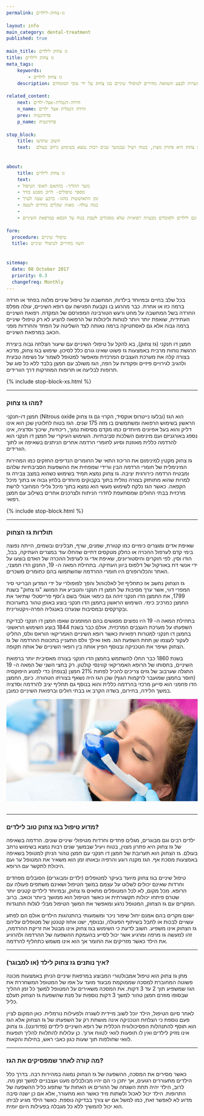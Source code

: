 ```yaml
---
permalink: גז-צחוק-לילדים

layout: info
main_category: dental-treatment
published: true

main_title: גז צחוק לילדים
title: גז צחוק לילדים
meta_tags:
    keywords:
        - גז צחוק לילדים
    description: גז צחוק לילדים - מהו גז צחוק? מדוע טיפול בגז צחוק נחשב לטוב לילדים? איך נותנים גז צחוק? כמה זה עולה? רופאי שיניים מומלצים לילדים וגם אפשרות לבצע השוואת מחירים לטיפולי שיניים בגז צחוק על ידי טובי המומחים

related_content:
    next: חרדה-דנטלית-אצל-ילדים
    n_name: חרדה דנטלית אצל ילדים
    prev: פדודונטיה
    p_name: פדודונטיה

stop_block: 
    title: חשוב שתדעו
    text:  ילדים רבים וגם מבוגרים, מגלים פחדים וחרדות מטיפולי שיניים שונים. הרדמה בשאיפה של גז צחוק היא פתרון מצוין, בטוח ויעיל שבמשך שנים רבות נמצא בשימוש נרחב בעולם.        


about:
    title: גז צחוק לילדים
    text: 
    - משך ההליך- בהתאם לאופי הטיפול
    - מספר טיפולים- לרוב מפגש בודד
    - זמן התאוששות מהגז- כרבע שעה לערך
    - כמה עולה- מאות שקלים בודדים לשעה
    - 
    - גז צחוק מתאים לסובלים מחרדה דנטלית, בטיפולי שיניים כבדים וגם לילדים ולסובלים מבעיות רפואיות שלא מסוגלים לשבת בנוח על הכסא במרפאת השיניים.

form:
  procedure: טיפולי שיניים
  title: השוו מחירים לטיפולי שיניים

  
sitemap: 
  date: 08 October 2017
  priority: 0.3
  changefreq: Monthly
---
```


בכל שלב בחיים ובמיוחד בילדות, המחשבה על טיפול שיניים מלווה בפחד או חרדה ברמה כזו או אחרת. כבר מהרגע בו נקבעת הפגישה עם רופא השיניים, עולה מפלס החרדה בשל המחשבה על מחט ורעש הטורבינה המפורסם של המקדח. רפואת השיניים העתידית, שואפת יותר ויותר לנוחות וליכולות של הרפואה להציע לא רק טיפולי שיניים ברמה גבוה אלא גם לאסתטיקה ברמה נאותה לצד השליטה על הפחד והחרדות מפני הכאב במרפאת השיניים. 

חמצן דו חנקני (גז צחוק), בא להקל על טיפולי השיניים עם שיעור הצלחה גבוה ביצירת הרגשת נוחות מרבית באמצעות גז פשוט שאינו גורם כלל לסיכון. שימוש בגז צחוק, מדכא בצורה קלה את מערכת העצבים המרכזית ומאפשר למטופל לשמור על נשימה טבעית ולהגיב לגירויים פיזיים ופקודות על הפה, הגז משולב עם חמצן בלבד ללא כל סוג של תרופות לבליעה או תרופות המוזרקות דרך הוורידים.  

 {% include stop-block-xs.html %}  

- - - - - -

###  מהו גז צחוק?

חמצן דו-חנקני (Nitrous oxide ובלעז נייטרוס אוקסיד, הקרוי גם גז צחוק) הוא הגז הראשון בשימוש הרפואה ומשתמשים בו מזה 175 שנים. הגז בטוח לחלוטין שכן הוא אינו דליק והוא בעל אפיונים מיוחדים כמו מקדם מְסִיסוּת נמוך, ריכוזיות, שיכוך וסדציה, אינו נספג באורגניזם ועם מינימום השלכות סביבתיות. השימוש העיקרי של חמצן דו חנקני הוא להרדמה כללית מאוזנת וסיוע לחומרי הרדמה אחרים הניתנים בשאיפה או לתוך הוורידים. 

גז צחוק מקטין למינימום את הריכוז התאי של החומרים הנדיפים החזקים כמו המהירות המינימלית של חומרי הרדמה הבין וורידי שמפחית את ההשפעות הסביבתיות שלהם ומבטיח הרדמה כירורגית יציבה. גז צחוק נמצא תמיד בשימוש כשהוא במצב צבירה גז למרות שהוא מתוחזק בצורה נוזלית בתוך בקבוקים מיוחדים בלחץ גבוה או בתוך מיכל הקפאה. כאשר הגז נלקח לשימוש מעשי הוא נמצא בתוך מיכל גלילי המחובר לרשת מרכזית בבתי החולים שמסתעפת לחדרי הניתוח ולצרכנים אחרים בשילוב עם חמצן רפואי. 

 {% include stop-block.html %}  

- - - - - -

###  תולדות גז הצחוק

שאיפת אדים ומוצרים כימיים כמו קטורת, שמנים, שרף, תבלינים ובשמים, הייתה נפוצה בימי קדם לערפול ההכרה או כחלק מטקסים דתיים שהחלו עוד במצרים העתיקה, בבל, הודו וסין. לפי חוקרים והיסטוריונים, שאיפת אדי גז לערפול ההכרה של האדם בוצעו על ידי אנשי דת באורקול של דלפוס ביוון העתיקה. בתחילת המאה ה- 19, החנקן הדו חמצני, האתר והכלורופורם היו חומרי ההרדמה שהשתמשו בהם כחומרים משכרים. 

גז הצחוק נחשב אז כתחליף זול לאלכוהול והפך לפופולרי על ידי המדען הבריטי סיר המפרי דווי, אשר ערך מסיבות של חמצן דו חנקני והטביע את המושג "גז צחוק" בשנת 1799, את החמצן הדו חנקני זיהה גם כימאי אנגלי בשם ג'וסף פרייסטלי שתיאר את החמצן כמרכיב כימי. השימוש הראשון בחמצן הדו חנקני בוצע באופן טהור בתערוכות ובקרקסים ובמסיבות שנערכו באנגליה הפרה-ויקטורינית. 

בתחילת המאה ה- 19 היו נפוצים מפגשים בהם המוזמנים שאפו חמצן דו חנקני לבדיקת השפעתו על מערכת העצבים המרכזית. אולם כבר בשנת 1844 בוצע השימוש הראשוני בחמצן דו חנקני למטרות רפואיות כאשר רופא השיניים האמריקאי הוראס וולס, החליט לעקור לעצמו שן תחת השפעת הגז. מאז ואילך וולס התעניין בתכונות ההרדמה של גז הצחוק ושיפר את הטכניקה ובנוסף הפיץ אותה בין רופאי השיניים של אותה תקופה. 

בשנת 1860 כבר החלו להשתמש בחמצן הדו חנקני בצורה מאסיבית יותר ברפואת השיניים, בחסותו של הרופא האמריקאי קווינסי קולטון. רק בחצי השני של המאה ה- 19 התגלה שערבוב של גזים צריכים להכיל לפחות 21% חמצן (בנפח) כדי למנוע היפוקסיה (חוסר בחמצן שמועבר לרקמות הגוף) שכן הגז היה נשאף בצורתו הטהורה. כיום, החמצן הדו פחמני הוא סייען מרכזי בהרדמה כללית והוא בנוסף גם תחליף יציב להרדמה וסדציה במשך הלידה, בחירום, בשדה הקרב או בבתי חולים וברפואת השיניים כמובן.


 ![{{ page.title }}](/images/articles/sedation-dentistry.jpg)  

- - - - - -

###  מדוע טיפול בגז צחוק טוב לילדים?

ילדים רבים וגם מבוגרים, מגלים פחדים וחרדות מטיפולי שיניים שונים. הרדמה בשאיפה של גז צחוק היא פתרון מצוין, בטוח ויעיל שבמשך שנים רבות נמצא בשימוש נרחב בעולם. גז הצחוק הוא תערובת של חמצן דו חנקני עם חמצן טהור הניתן למטופל בשאיפה באמצעות מסכת אף. הגז מקנה רוגע והרפיה ובאותו זמן הוא משאיר את המטופל ער ועם היכולת לתקשר עם הרופא. 

טיפול שיניים בגז צחוק מיועד בעיקר למטופלים (ילדים ומבוגרים) הסובלים מפחדים וחרדות שאינם יכולים לשלוט על עצמם במשך הטיפול ושאינם משתפים פעולה עם הרופא. מכל מקום, לא לכל המטופלים מתאים גז צחוק, ובמיוחד לילדים קטנים יותר שטרם פיתחו יכולות תקשורתית או כאשר הטיפול הוא ממושך ביותר וכואב. ברוב המקרים עם גז הצחוק, המטופל נרגע ומאפשר את המשך הטיפול מבלי לגלות התנגדות. 

ישנם מקרים בהם אמנם יחול שיפור ניכר ומשמעותי בהתנהגות הילדים אולם הם לפתע עשויים לבכות או לחבל בשיתוף הפעולה, ובנוסף, ישנו אחוז קטנטן של מטופלים עליהם גז הצחוק אינו משפיע. חשוב לדעת כי השימוש בגז צחוק אינו מבטל את זריקת ההרדמה, זהו למעשה גז מרפה ומרגיע אשר יכול לסייע בהעמקת ההשפעה של ההרדמה ולהרגיע את הילד כאשר מזריקים את החומר אך הוא אינו משמש כתחליף להרדמה.
- - - - - -

###  איך נותנים גז צחוק לילד (או למבוגר)?

מתן גז צחוק הוא טיפול אמבולטורי המבוצע במרפאת שיניים הניתן באמצעות מכונה פשוטה המחוברת למסכה שממוקמת מבעוד מועד על אפו של המטופל המשחררת את הגז שמשפיע תוך 2 עד 3 דקות. את המסכה משאירים על המטופל למשך כל זמן ההליך שבסופו מוזרם חמצן טהור למשך 3 דקות נוספות על מנת שהשפעת גז הצחוק תעלם כליל. 

לאחר סיום הטיפול, הילד יוכל לשוב מיידית לשגרה ולפעילות נורמלית. כאן המקום לציין פעם נוספת כי הצלחת הטכניקה אינה מושתת רק על השפעתו של גז הצחוק אלא הגז הוא תוסף להתנהלות הפסיכולוגית הכללית של רופא השיניים לילדים (פדודונט). גז צחוק אינו מזיק לילדים ואין לו תופעות לוואי לטווח ארוך. כן עלולות להתלוות להליך תופעות לוואי שחולפות תוך שעות כגון כאבי ראש, בחילות והקאות.
- - - - - -

###  מה קורה לאחר שמפסיקים את הגז? 

כאשר מסירים את המסכה, ההשפעה של גז הצחוק נמוגה במהירות רבה. בדרך כלל הילדים מתעוררים רגועים, אך יתכן כי הם יהיו מבולבלים מעט ועצבניים למשך זמן מה. לרוב, הילד יהיה תחת השגחה של ההורים או האחות עד שתפוג כליל ההשפעה של התרופות. הילד יכול לאכול ולשתות מיד כאשר הוא מתעורר, אלא אם כן ישנה סיבה מדוע לא לאפשר זאת, כמו למשל אם יש צורך בבדיקה נוספת. כאשר הילד מגיע לביתו הוא יכול להמשיך ללא כל מגבלה בפעילות היום יומית.